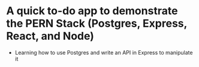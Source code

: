 # A quick to-do app to demonstrate the PERN Stack (Postgres, Express, React, and Node)

- Learning how to use Postgres and write an API in Express to manipulate it
